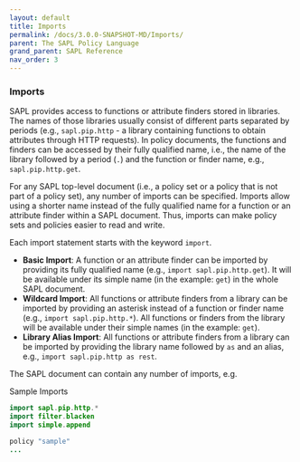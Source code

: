 ```yaml
---
layout: default
title: Imports
permalink: /docs/3.0.0-SNAPSHOT-MD/Imports/
parent: The SAPL Policy Language
grand_parent: SAPL Reference
nav_order: 3
---
```


### Imports

SAPL provides access to functions or attribute finders stored in libraries. The names of those libraries usually consist of different parts separated by periods (e.g., `sapl.pip.http` - a library containing functions to obtain attributes through HTTP requests). In policy documents, the functions and finders can be accessed by their fully qualified name, i.e., the name of the library followed by a period (`.`) and the function or finder name, e.g., `sapl.pip.http.get`.

For any SAPL top-level document (i.e., a policy set or a policy that is not part of a policy set), any number of imports can be specified. Imports allow using a shorter name instead of the fully qualified name for a function or an attribute finder within a SAPL document. Thus, imports can make policy sets and policies easier to read and write.

Each import statement starts with the keyword `import`.

- **Basic Import**: A function or an attribute finder can be imported by providing its fully qualified name (e.g., `import sapl.pip.http.get`). It will be available under its simple name (in the example: `get`) in the whole SAPL document.
- **Wildcard Import**: All functions or attribute finders from a library can be imported by providing an asterisk instead of a function or finder name (e.g., `import sapl.pip.http.*`). All functions or finders from the library will be available under their simple names (in the example: `get`).
- **Library Alias Import**: All functions or attribute finders from a library can be imported by providing the library name followed by `as` and an alias, e.g., `import sapl.pip.http as rest`.

The SAPL document can contain any number of imports, e.g.

Sample Imports

```java
import sapl.pip.http.*
import filter.blacken
import simple.append

policy "sample"
...
```
